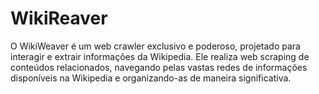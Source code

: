 # WikiReaver
 O WikiWeaver é um web crawler exclusivo e poderoso, projetado para interagir e extrair informações da Wikipedia. Ele realiza web scraping de conteúdos relacionados, navegando pelas vastas redes de informações disponíveis na Wikipedia e organizando-as de maneira significativa.
